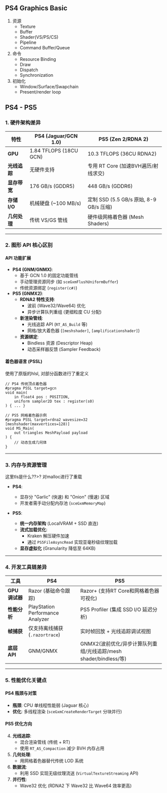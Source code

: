 ## PS4 Graphics Basic

1. 资源
	* Texture
	* Buffer
	* Shader(VS/PS/CS)
	* Pipeline
	* Command Buffer/Queue
2. 命令
	* Resource Binding
	* Draw
	* Dispatch
	* Synchronization
3. 初始化
	* Window/Surface/Swapchain
	* Present/render loop
## PS4 - PS5
### **1. 硬件架构差异**

| **特性**    | **PS4 (Jaguar/GCN 1.0)** | **PS5 (Zen 2/RDNA 2)**            |
| --------- | ------------------------ | --------------------------------- |
| **GPU**   | 1.84 TFLOPS (18CU GCN)   | 10.3 TFLOPS (36CU RDNA2)          |
| **光线追踪**  | 无硬件支持                    | 专用 RT Core (加速BVH遍历/射线求交)         |
| **显存带宽**  | 176 GB/s (GDDR5)         | 448 GB/s (GDDR6)                  |
| **存储I/O** | 机械硬盘 (~100 MB/s)         | 定制 SSD (5.5 GB/s 原始, 8-9 GB/s 压缩) |
| **几何处理**  | 传统 VS/GS 管线              | 硬件级网格着色器 (Mesh Shaders)           |

---
### **2. 图形 API 核心区别**

#### **API 功能扩展**

- **PS4 (GNM/GNMX)**:
    - 基于 GCN 1.0 的固定功能管线
    - 手动管理资源同步 (如 `sceGxmFlushUniformBuffer`)
    - 传统资源绑定 (`register(c#)`)
- **PS5 (GNMX2)**:
    - **RDNA2 特性支持**:
        - 波前 (Wave32/Wave64) 优化
        - 异步计算队列重组 (更细粒度 CU 分配)
    - **新渲染管线**:
        - 光线追踪 API (`RT_AS_Build` 等)
        - 网格/放大着色器 (`[meshshader]`, `[amplificationshader]`)
    - **资源绑定**:
        - Bindless 资源 (Descriptor Heap)
        - 动态采样器反馈 (Sampler Feedback)

#### **着色器语言 (PSSL)**
使用了原版的hlsl, 对部分函数进行了重定义
```hlsl
// PS4 传统顶点着色器
#pragma PSSL target=gcn
void main(
    in float4 pos : POSITION,
    uniform sampler2D tex : register(s0)
) { ... }

// PS5 网格着色器示例
#pragma PSSL target=rdna2 wavesize=32
[meshshader(maxvertices=128)]
void MS_Main(
    out triangles MeshPayload payload
) {
    // 动态生成几何体
}
```
---

### **3. 内存与资源管理**

这里tls是什么??>? 对malloc进行了重载

- **PS4**:
    
    - 显存分 "Garlic" (快速) 和 "Onion" (慢速) 区域
    - 开发者需手动分配内存池 (`sceGxmMemoryMap`)
- **PS5**:
    
    - **统一内存架构** (LocalVRAM + SSD 直连)
    - **流式加载优化**:
        - Kraken 解压硬件加速
        - 通过 `PS5FileAsyncRead` 实现亚毫秒级纹理加载
    - **显存虚拟化** (Granularity 降低至 64KB)

---

### **4. 开发工具链差异**

| **工具**      | **PS4**                          | **PS5**                                          |
| ----------- | -------------------------------- | ------------------------------------------------ |
| **GPU 调试器** | Razor (基础命令跟踪)                   | Razor+ (支持RT Core和网格着色器可视化)                      |
| **性能分析**    | PlayStation Performance Analyzer | PS5 Profiler (集成 SSD I/O 延迟分析)                   |
| **帧捕获**     | 仅支持离线捕获 (`.razortrace`)          | 实时帧回放 + 光线追踪调试视图                                 |
| **底层API**   | GNM/GNMX                         | GNMX2(波前优化/异步计算队列重组/光线追踪/mesh shader/bindless/等) |

---

### **5. 性能优化关键点**

#### **PS4 瓶颈与对策**

- **瓶颈**: CPU 单线程性能弱 (Jaguar 核心)
- **优化**: 多线程渲染 (`sceGxmCreateRenderTarget` 分块并行)

#### **PS5 优化方向**

4. **光线追踪**:
    - 混合渲染管线 (传统 + RT)
    - 使用 `RT_AS_Compaction` 减少 BVH 内存占用
5. **几何处理**:
    - 用网格着色器替代传统 LOD 系统
6. **数据流**:
    - 利用 SSD 实现无级纹理流送 (`VirtualTextureStreaming` API)
7. **并行性**:
    - Wave32 优化 (RDNA2 下 Wave32 比 Wave64 效率更高)


